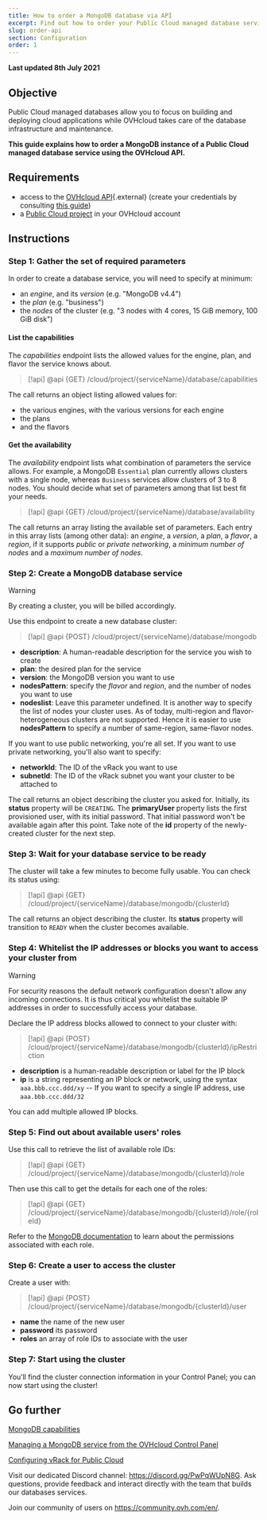 ```yaml
---
title: How to order a MongoDB database via API
excerpt: Find out how to order your Public Cloud managed database service using the OVHcloud API
slug: order-api
section: Configuration
order: 1
---
```


**Last updated 8th July 2021**

## Objective

Public Cloud managed databases allow you to focus on building and deploying cloud applications while OVHcloud takes care of the database infrastructure and maintenance.

**This guide explains how to order a MongoDB instance of a Public Cloud managed database service using the OVHcloud API.**

## Requirements

- access to the [OVHcloud API](https://ca.api.ovh.com/console/){.external} (create your credentials by consulting [this guide](../../api/first-steps-with-ovh-api/))
- a [Public Cloud project](https://www.ovhcloud.com/en/public-cloud/) in your OVHcloud account

## Instructions

### Step 1: Gather the set of required parameters

In order to create a database service, you will need to specify at minimum:

- an _engine_, and its _version_ (e.g. "MongoDB v4.4")
- the _plan_ (e.g. "business")
- the _nodes_ of the cluster (e.g. "3 nodes with 4 cores, 15 GiB memory, 100 GiB disk")

#### List the capabilities

The _capabilities_ endpoint lists the allowed values for the engine, plan, and flavor the service knows about.

> [!api]
> @api {GET} /cloud/project/{serviceName}/database/capabilities

The call returns an object listing allowed values for:

- the various engines, with the various versions for each engine
- the plans
- and the flavors

#### Get the availability

The _availability_ endpoint lists what combination of parameters the service allows. For example, a MongoDB `Essential` plan currently allows clusters with a single node, whereas `Business` services allow clusters of 3 to 8 nodes. You should decide what set of parameters among that list best fit your needs.

> [!api]
> @api {GET} /cloud/project/{serviceName}/database/availability

The call returns an array listing the available set of parameters. Each entry in this array lists (among other data): an _engine_, a _version_, a _plan_, a _flavor_, a _region_, if it supports _public_ or _private networking_, a _minimum number of nodes_ and a _maximum number of nodes_.

### Step 2: Create a MongoDB database service

> [!warning]
> By creating a cluster, you will be billed accordingly.

Use this endpoint to create a new database cluster:

> [!api]
> @api {POST} /cloud/project/{serviceName}/database/mongodb

- **description**: A human-readable description for the service you wish to create
- **plan**: the desired plan for the service
- **version**: the MongoDB version you want to use
- **nodesPattern**: specify the _flavor_ and _region_, and the number of nodes you want to use
- **nodeslist**: Leave this parameter undefined. It is another way to specify the list of nodes your cluster uses. As of today, multi-region and flavor-heterogeneous clusters are not supported. Hence it is easier to use **nodesPattern** to specify a number of same-region, same-flavor nodes.

If you want to use public networking, you're all set. If you want to use private networking, you'll also want to specify:

- **networkId**: The ID of the vRack you want to use
- **subnetId**: The ID of the vRack subnet you want your cluster to be attached to

The call returns an object describing the cluster you asked for. Initially, its **status** property will be `CREATING`. The **primaryUser** property lists the first provisioned user, with its initial password. That initial password won't be available again after this point. Take note of the **id** property of the newly-created cluster for the next step.

### Step 3: Wait for your database service to be ready

The cluster will take a few minutes to become fully usable. You can check its status using:

> [!api]
> @api {GET} /cloud/project/{serviceName}/database/mongodb/{clusterId}

The call returns an object describing the cluster. Its **status** property will transition to `READY` when the cluster becomes available.

### Step 4: Whitelist the IP addresses or blocks you want to access your cluster from

> [!warning]
> For security reasons the default network configuration doesn't allow any incoming connections. It is thus critical you whitelist the suitable IP addresses in order to successfully access your database.

Declare the IP address blocks allowed to connect to your cluster with:

> [!api]
> @api {POST} /cloud/project/{serviceName}/database/mongodb/{clusterId}/ipRestriction

- **description** is a human-readable description or label for the IP block
- **ip** is a string representing an IP block or network, using the syntax `aaa.bbb.ccc.ddd/xy` -- If you want to specify a single IP address, use `aaa.bbb.ccc.ddd/32`

You can add multiple allowed IP blocks.

### Step 5: Find out about available users' roles

Use this call to retrieve the list of available role IDs:

> [!api]
> @api {GET} /cloud/project/{serviceName}/database/mongodb/{clusterId}/role

Then use this call to get the details for each one of the roles:

> [!api]
> @api {GET} /cloud/project/{serviceName}/database/mongodb/{clusterId}/role/{roleId}

Refer to the [MongoDB documentation](https://docs.mongodb.com/manual/reference/built-in-roles/) to learn about the permissions associated with each role.

### Step 6: Create a user to access the cluster

Create a user with:

> [!api]
> @api {POST} /cloud/project/{serviceName}/database/mongodb/{clusterId}/user

- **name** the name of the new user
- **password** its password
- **roles** an array of role IDs to associate with the user

### Step 7: Start using the cluster

You’ll find the cluster connection information in your Control Panel; you can now start using the cluster!

## Go further

[MongoDB capabilities](https://docs.ovh.com/us/en/publiccloud/databases/mongodb/capabilities/)

[Managing a MongoDB service from the OVHcloud Control Panel](https://docs.ovh.com/us/en/publiccloud/databases/mongodb/managing-service/)

[Configuring vRack for Public Cloud](https://docs.ovh.com/us/en/public-cloud/public-cloud-vrack/)

Visit our dedicated Discord channel: <https://discord.gg/PwPqWUpN8G>. Ask questions, provide feedback and interact directly with the team that builds our databases services.

Join our community of users on <https://community.ovh.com/en/>.
